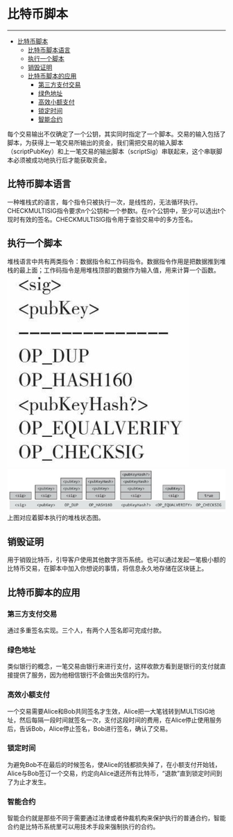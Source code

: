 <!--
 * @Author: ZhXZhao
 * @Date: 2020-02-09 19:23:43
 * @LastEditors  : ZhXZhao
 * @LastEditTime : 2020-02-09 20:38:58
 * @Description: 
 -->
# 比特币脚本

---

- [比特币脚本](#%e6%af%94%e7%89%b9%e5%b8%81%e8%84%9a%e6%9c%ac)
  - [比特币脚本语言](#%e6%af%94%e7%89%b9%e5%b8%81%e8%84%9a%e6%9c%ac%e8%af%ad%e8%a8%80)
  - [执行一个脚本](#%e6%89%a7%e8%a1%8c%e4%b8%80%e4%b8%aa%e8%84%9a%e6%9c%ac)
  - [销毁证明](#%e9%94%80%e6%af%81%e8%af%81%e6%98%8e)
  - [比特币脚本的应用](#%e6%af%94%e7%89%b9%e5%b8%81%e8%84%9a%e6%9c%ac%e7%9a%84%e5%ba%94%e7%94%a8)
    - [第三方支付交易](#%e7%ac%ac%e4%b8%89%e6%96%b9%e6%94%af%e4%bb%98%e4%ba%a4%e6%98%93)
    - [绿色地址](#%e7%bb%bf%e8%89%b2%e5%9c%b0%e5%9d%80)
    - [高效小额支付](#%e9%ab%98%e6%95%88%e5%b0%8f%e9%a2%9d%e6%94%af%e4%bb%98)
    - [锁定时间](#%e9%94%81%e5%ae%9a%e6%97%b6%e9%97%b4)
    - [智能合约](#%e6%99%ba%e8%83%bd%e5%90%88%e7%ba%a6)

每个交易输出不仅确定了一个公钥，其实同时指定了一个脚本。交易的输入包括了脚本，为获得上一笔交易所输出的资金，我们需把交易的输入脚本（scriptPubKey）和上一笔交易的输出脚本（scriptSig）串联起来，这个串联脚本必须被成功地执行后才能获取资金。

## 比特币脚本语言
一种堆栈式的语言，每个指令只被执行一次，是线性的，无法循环执行。
CHECKMULTISIG指令要求n个公钥和一个参数t。在n个公钥中，至少可以选出t个现时有效的签名。CHECKMULTISIG指令用于查验交易中的多方签名。

## 执行一个脚本
堆栈语言中共有两类指令：数据指令和工作码指令。数据指令作用是把数据推到堆栈的最上面；工作码指令是用堆栈顶部的数据作为输入值，用来计算一个函数。
![script](pic/script.jpg "script")
![stack](pic/stack.jpg "stack")
上图对应着脚本执行的堆栈状态图。

## 销毁证明

用于销毁比特币，引导客户使用其他数字货币系统。也可以通过发起一笔极小额的比特币交易，在脚本中加入你想说的事情，将信息永久地存储在区块链上。

## 比特币脚本的应用

### 第三方支付交易

通过多重签名实现。三个人，有两个人签名即可完成付款。

### 绿色地址

类似银行的概念，一笔交易由银行来进行支付，这样收款方看到是银行的支付就直接提供了服务，因为他相信银行不会做出失信的行为。

### 高效小额支付

一个交易需要Alice和Bob共同签名才生效，Alice把一大笔钱转到MULTISIG地址，然后每隔一段时间就签名一次，支付这段时间的费用，在Alice停止使用服务后，告诉Bob，Alice停止签名，Bob进行签名，确认了交易。

### 锁定时间

为避免Bob不在最后的时候签名，使Alice的钱都损失掉了，在小额支付开始钱，Alice与Bob签订一个交易，约定向Alice退还所有比特币，“退款”直到锁定时间到了为止才发生。

### 智能合约

智能合约就是那些不同于需要通过法律或者仲裁机构来保护执行的普通合约，智能合约是比特币系统里可以用技术手段来强制执行的合约。


